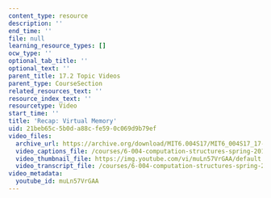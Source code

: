 ```yaml
---
content_type: resource
description: ''
end_time: ''
file: null
learning_resource_types: []
ocw_type: ''
optional_tab_title: ''
optional_text: ''
parent_title: 17.2 Topic Videos
parent_type: CourseSection
related_resources_text: ''
resource_index_text: ''
resourcetype: Video
start_time: ''
title: 'Recap: Virtual Memory'
uid: 21beb65c-5b0d-a88c-fe59-0c069d9b79ef
video_files:
  archive_url: https://archive.org/download/MIT6.004S17/MIT6_004S17_17-02-01_300k.mp4
  video_captions_file: /courses/6-004-computation-structures-spring-2017/15b18dbc70615a529e7d4204b6e272d1_muLn57VrGAA.vtt
  video_thumbnail_file: https://img.youtube.com/vi/muLn57VrGAA/default.jpg
  video_transcript_file: /courses/6-004-computation-structures-spring-2017/3b65d1fe754bcb9e2ecb3982b90f7285_muLn57VrGAA.pdf
video_metadata:
  youtube_id: muLn57VrGAA
---
```

